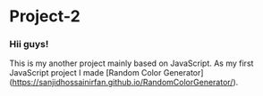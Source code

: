 # Project-2
### Hii guys!

This is my another project mainly based on JavaScript. 
As my first JavaScript project I made [Random Color Generator] (https://sanjidhossainirfan.github.io/RandomColorGenerator/). 

